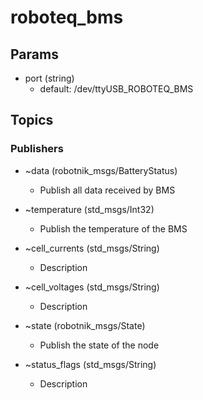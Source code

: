 # roboteq_bms

## Params
* port (string)
  * default: /dev/ttyUSB_ROBOTEQ_BMS

## Topics
### Publishers

* ~data (robotnik_msgs/BatteryStatus)
  * Publish all data received by BMS

* ~temperature (std_msgs/Int32)
  * Publish the temperature of the BMS

* ~cell_currents (std_msgs/String)
  * Description

* ~cell_voltages (std_msgs/String)
  * Description

* ~state (robotnik_msgs/State)
  * Publish the state of the node

* ~status_flags (std_msgs/String)
  * Description
